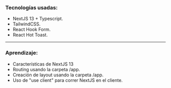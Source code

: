 ### Tecnologías usadas:
- NextJS 13 + Typescript.
- TailwindCSS.
- React Hook Form.
- React Hot Toast.


---

### Aprendizaje:

- Características de NextJS 13
- Routing usando la carpeta /app.
- Creación de layout usando la carpeta /app.
- Uso de "use client" para correr NextJS en el cliente.
